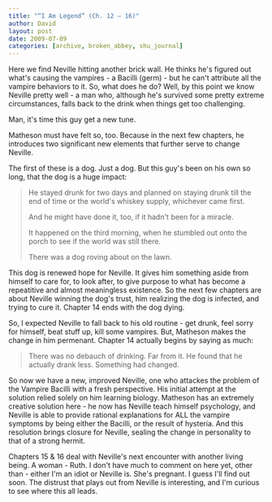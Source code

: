 ```yaml
---
title: "“I Am Legend” (Ch. 12 – 16)"
author: David
layout: post
date: 2009-07-09
categories: [archive, broken_abbey, shu_journal]
---
```


Here we find Neville hitting another brick wall. He thinks he's figured out
what's causing the vampires - a Bacilli (germ) - but he can't attribute all the
vampire behaviors to it. So, what does he do? Well, by this point we know
Neville pretty well - a man who, although he's survived some pretty extreme
circumstances, falls back to the drink when things get too challenging.

Man, it's time this guy get a new tune.

Matheson must have felt so, too. Because in the next few chapters, he introduces
two significant new elements that further serve to change Neville.

The first of these is a dog. Just a dog. But this guy's been on his own so long,
that the dog is a huge impact:

> He stayed drunk for two days and planned on staying drunk till the end of time
> or the world's whiskey supply, whichever came first.
>
> And he might have done it, too, if it hadn't been for a miracle.
>
> It happened on the third morning, when he stumbled out onto the porch to see
> if the world was still there.
>
> There was a dog roving about on the lawn.

This dog is renewed hope for Neville. It gives him something aside from himself
to care for, to look after, to give purpose to what has become a repeatitive and
almost meaningless existence. So the next few chapters are about Neville winning
the dog's trust, him realizing the dog is infected, and trying to cure it.
Chapter 14 ends with the dog dying.

So, I expected Neville to fall back to his old routine - get drunk, feel sorry
for himself, beat stuff up, kill some vampires. But, Matheson makes the change
in him permenant. Chapter 14 actually begins by saying as much:

> There was no debauch of drinking. Far from it. He found that he actually drank
> less. Something had changed.

So now we have a new, improved Neville, one who attackes the problem of the
Vampire Bacilli with a fresh perspective. His initial attempt at the solution
relied solely on him learning biology. Matheson has an extremely creative
solution here - he now has Neville teach himself psychology, and Neville is able
to provide rational explanations for ALL the vampire symptoms by being either
the Bacilli, or the result of hysteria. And this resolution brings closure for
Neville, sealing the change in personality to that of a strong hermit.

Chapters 15 & 16 deal with Neville's next encounter with another living being. A
woman - Ruth. I don't have much to comment on here yet, other than - either I'm
an idiot or Neville is. She's pregnant. I guess I'll find out soon. The distrust
that plays out from Neville is interesting, and I'm curious to see where this
all leads.
